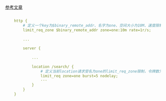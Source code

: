 
[参考文章](https://blog.csdn.net/u010227042/article/details/130299367?spm=1001.2101.3001.6650.2&utm_medium=distribute.pc_relevant.none-task-blog-2%7Edefault%7EYuanLiJiHua%7EPosition-2-130299367-blog-73301850.235%5Ev36%5Epc_relevant_default_base&depth_1-utm_source=distribute.pc_relevant.none-task-blog-2%7Edefault%7EYuanLiJiHua%7EPosition-2-130299367-blog-73301850.235%5Ev36%5Epc_relevant_default_base&utm_relevant_index=5)

```yaml

    http {
        # 定义一个key为$binary_remote_addr、名字为one、空间大小为10M、速度限制为1次每秒的limit_req_zone
        limit_req_zone $binary_remote_addr zone=one:10m rate=1r/s;
 
   	    ...
 
    	server {
 
            ...
 
            location /search/ {
                # 定义当前location请求受名为one的limit_req_zone限制，令牌数为5，请求溢出后直接报错
                limit_req zone=one burst=5 nodelay;
                ···
            }
	    }
	}

```
